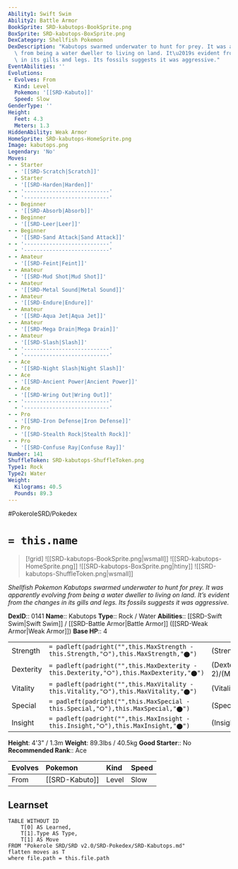 ```yaml
---
Ability1: Swift Swim
Ability2: Battle Armor
BookSprite: SRD-kabutops-BookSprite.png
BoxSprite: SRD-kabutops-BoxSprite.png
DexCategory: Shellfish Pokemon
DexDescription: "Kabutops swarmed underwater to hunt for prey. It was apparently evolving\
  \ from being a water dweller to living on land. It\u2019s evident from the changes\
  \ in its gills and legs. Its fossils suggests it was aggressive."
EventAbilities: ''
Evolutions:
- Evolves: From
  Kind: Level
  Pokemon: '[[SRD-Kabuto]]'
  Speed: Slow
GenderType: ''
Height:
  Feet: 4.3
  Meters: 1.3
HiddenAbility: Weak Armor
HomeSprite: SRD-kabutops-HomeSprite.png
Image: kabutops.png
Legendary: 'No'
Moves:
- - Starter
  - '[[SRD-Scratch|Scratch]]'
- - Starter
  - '[[SRD-Harden|Harden]]'
- - '---------------------------'
  - '---------------------------'
- - Beginner
  - '[[SRD-Absorb|Absorb]]'
- - Beginner
  - '[[SRD-Leer|Leer]]'
- - Beginner
  - '[[SRD-Sand Attack|Sand Attack]]'
- - '---------------------------'
  - '---------------------------'
- - Amateur
  - '[[SRD-Feint|Feint]]'
- - Amateur
  - '[[SRD-Mud Shot|Mud Shot]]'
- - Amateur
  - '[[SRD-Metal Sound|Metal Sound]]'
- - Amateur
  - '[[SRD-Endure|Endure]]'
- - Amateur
  - '[[SRD-Aqua Jet|Aqua Jet]]'
- - Amateur
  - '[[SRD-Mega Drain|Mega Drain]]'
- - Amateur
  - '[[SRD-Slash|Slash]]'
- - '---------------------------'
  - '---------------------------'
- - Ace
  - '[[SRD-Night Slash|Night Slash]]'
- - Ace
  - '[[SRD-Ancient Power|Ancient Power]]'
- - Ace
  - '[[SRD-Wring Out|Wring Out]]'
- - '---------------------------'
  - '---------------------------'
- - Pro
  - '[[SRD-Iron Defense|Iron Defense]]'
- - Pro
  - '[[SRD-Stealth Rock|Stealth Rock]]'
- - Pro
  - '[[SRD-Confuse Ray|Confuse Ray]]'
Number: 141
ShuffleToken: SRD-kabutops-ShuffleToken.png
Type1: Rock
Type2: Water
Weight:
  Kilograms: 40.5
  Pounds: 89.3
---
```


#PokeroleSRD/Pokedex

# `= this.name`

> [!grid]
> ![[SRD-kabutops-BookSprite.png|wsmall]]
> ![[SRD-kabutops-HomeSprite.png]]
> ![[SRD-kabutops-BoxSprite.png|htiny]]
> ![[SRD-kabutops-ShuffleToken.png|wsmall]]


*Shellfish Pokemon*
*Kabutops swarmed underwater to hunt for prey. It was apparently evolving from being a water dweller to living on land. It’s evident from the changes in its gills and legs. Its fossils suggests it was aggressive.*

**DexID**:: 0141
**Name**:: Kabutops
**Type**:: Rock / Water
**Abilities**:: [[SRD-Swift Swim|Swift Swim]] / [[SRD-Battle Armor|Battle Armor]] ([[SRD-Weak Armor|Weak Armor]])
**Base HP**:: 4

|           |                                                                                        |                                          |
| --------- | -------------------------------------------------------------------------------------- | ---------------------------------------- |
| Strength  | `= padleft(padright("",this.MaxStrength - this.Strength,"⭘"),this.MaxStrength,"⬤")`    | (Strength::3)/(MaxStrength::6)   |
| Dexterity | `= padleft(padright("",this.MaxDexterity - this.Dexterity,"⭘"),this.MaxDexterity,"⬤")` | (Dexterity:: 2)/(MaxDexterity::5) |
| Vitality  | `= padleft(padright("",this.MaxVitality - this.Vitality,"⭘"),this.MaxVitality,"⬤")`    | (Vitality::3)/(MaxVitality::6)   |
| Special   | `= padleft(padright("",this.MaxSpecial - this.Special,"⭘"),this.MaxSpecial,"⬤")`       | (Special::2)/(MaxSpecial::4)     |
| Insight   | `= padleft(padright("",this.MaxInsight - this.Insight,"⭘"),this.MaxInsight,"⬤")`       | (Insight::2)/(MaxInsight::5)     |

**Height**: 4'3" / 1.3m
**Weight**: 89.3lbs / 40.5kg
**Good Starter**:: No
**Recommended Rank**:: Ace

| Evolves   | Pokemon        | Kind   | Speed   |
|:----------|:---------------|:-------|:--------|
| From      | [[SRD-Kabuto]] | Level  | Slow    |

## Learnset

```dataview
TABLE WITHOUT ID
    T[0] AS Learned,
    T[1].Type AS Type,
    T[1] AS Move
FROM "Pokerole SRD/SRD v2.0/SRD-Pokedex/SRD-Kabutops.md"
flatten moves as T
where file.path = this.file.path
```
